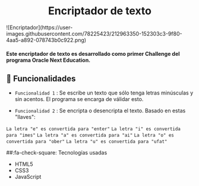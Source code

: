 <h1 align="center"> Encriptador de texto </h1>
![Encriptador](https://user-images.githubusercontent.com/78225423/212963350-152303c3-9f80-4aa5-a892-078743b0c922.png)

<h4 >
Este encriptador de texto es desarrollado como primer Challenge del programa Oracle Next Education.
</h4>

## :hammer: Funcionalidades

- `Funcionalidad 1` :  Se escribe un texto que sólo tenga letras minúsculas y sin acentos. El programa se encarga de válidar esto.

- `Funcionalidad 2` : Se encripta o desencripta el texto. Basado en estas "llaves":

`La letra "e" es convertida para "enter"`
`La letra "i" es convertida para "imes"`
`La letra "a" es convertida para "ai"`
`La letra "o" es convertida para "ober"`
`La letra "u" es convertida para "ufat"`

##:fa-check-square: Tecnologías usadas
- HTML5
- CSS3
- JavaScript
